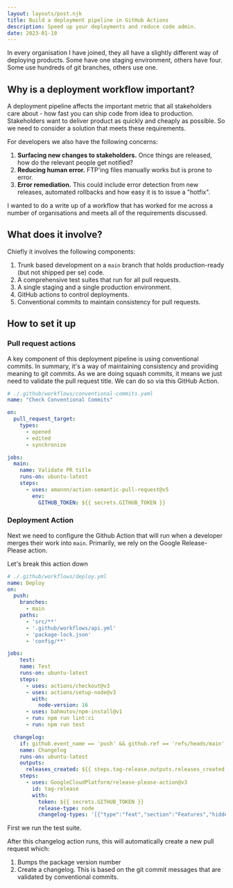 ```yaml
---
layout: layouts/post.njk
title: Build a deployment pipeline in GitHub Actions
description: Speed up your deployments and reduce code admin.
date: 2023-01-10
---
```


In every organisation I have joined, they all have a slightly different way of deploying products. Some have one staging environment, others have four. Some use hundreds of git branches, others use one.

## Why is a deployment workflow important?

A deployment pipeline affects the important metric that all stakeholders care about - how fast you can ship code from idea to production. Stakeholders want to deliver product as quickly and cheaply as possible. So we need to consider a solution that meets these requirements.

For developers we also have the following concerns:

1. **Surfacing new changes to stakeholders.** Once things are released, how do the relevant people get notified?
2. **Reducing human error.** FTP'ing files manually works but is prone to error.
3. **Error remediation.** This could include error detection from new releases, automated rollbacks and how easy it is to issue a "hotfix".

I wanted to do a write up of a workflow that has worked for me across a number of organisations and meets all of the requirements discussed.

## What does it involve?

Chiefly it involves the following components:

1. Trunk based development on a `main` branch that holds production-ready (but not shipped per se) code.
2. A comprehensive test suites that run for all pull requests.
3. A single staging and a single production environment.
4. GitHub actions to control deployments.
5. Conventional commits to maintain consistency for pull requests.

## How to set it up

### Pull request actions

A key component of this deployment pipeline is using conventional commits. In summary, it's a way of maintaining consistency and providing meaning to git commits. As we are doing squash commits, it means we just need to validate the pull request title. We can do so via this GitHub Action.

```yaml
# ./.github/workflows/conventional-commits.yaml
name: "Check Conventional Commits"

on:
  pull_request_target:
    types:
      - opened
      - edited
      - synchronize

jobs:
  main:
    name: Validate PR title
    runs-on: ubuntu-latest
    steps:
      - uses: amannn/action-semantic-pull-request@v5
        env:
          GITHUB_TOKEN: ${{ secrets.GITHUB_TOKEN }}
```

### Deployment Action

Next we need to configure the Github Action that will run when a developer merges their work into `main`. Primarily, we rely on the Google Release-Please action.

Let's break this action down

```yaml
# ./.github/workflows/deploy.yml
name: Deploy
on:
  push:
    branches:
      - main
    paths:
      - 'src/**'
      - '.github/workflows/api.yml'
      - 'package-lock.json'
      - 'config/**'

jobs:
	test:
    name: Test
    runs-on: ubuntu-latest
    steps:
      - uses: actions/checkout@v3
      - uses: actions/setup-node@v3
        with:
          node-version: 16
      - uses: bahmutov/npm-install@v1
      - run: npm run lint:ci
      - run: npm run test

  changelog:
    if: github.event_name == 'push' && github.ref == 'refs/heads/main'
    name: Changelog
    runs-on: ubuntu-latest
    outputs:
      releases_created: ${{ steps.tag-release.outputs.releases_created }}
    steps:
      - uses: GoogleCloudPlatform/release-please-action@v3
        id: tag-release
        with:
          token: ${{ secrets.GITHUB_TOKEN }}
          release-type: node
          changelog-types: '[{"type":"feat","section":"Features","hidden":false},{"type":"fix","section":"Bug Fixes","hidden":false},{"type":"chore","section":"Other Changes","hidden":false},{"type":"refactor","section":"Other Changes","hidden":false}]'
```

First we run the test suite.

After this changelog action runs, this will automatically create a new pull request which:

1. Bumps the package version number
2. Create a changelog. This is based on the git commit messages that are validated by conventional commits.

